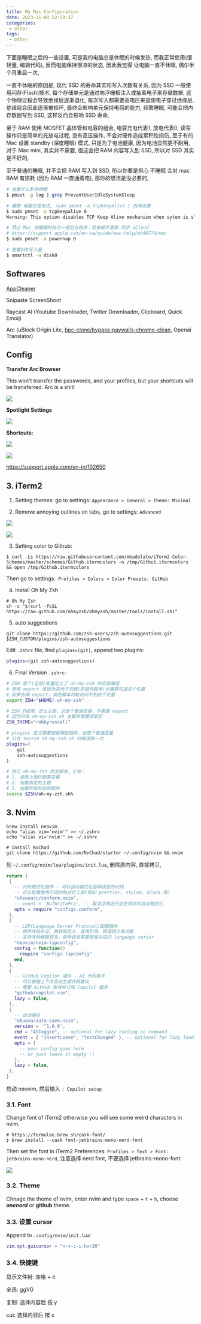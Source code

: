 ```yaml
---
title: My Mac Configuration
date: 2023-11-08 22:50:37
categories:
 - other
tags:
 - other
---
```


下面是睡眠之后的一些设置, 可是我的电脑总是休眠的时候发热, 而我正常使用(很轻量, 编辑代码), 反而电脑保持很凉的状态, 因此我觉得 让电脑一直不休眠, 偶尔半个月重启一次, 

一直不休眠的原因是, 现代 SSD 的寿命其实和写入次数有关系, 因为 SSD 一般使用闪存(Flash)技术, 每个存储单元是通过向浮栅极注入或抽离电子来存储数据, 这个物理过程会导致绝缘层逐渐退化, 每次写入都需要高电压来迫使电子穿过绝缘层, 绝缘层会因此逐渐被损坏, 最终会影响单元保持电荷的能力, 频繁睡眠, 可能会把内存数据写到 SSD, 这样反而会影响 SSD 寿命, 

至于 RAM 使用 MOSFET 晶体管和电容的组合, 电容充电代表1, 放电代表0, 读写操作只是简单的充放电过程, 没有高压操作, 不会对硬件造成累积性损伤, 至于有的 Mac 设置 standby (深度睡眠) 模式, 只是为了电池健康, 因为电池显然更不耐用, 对于 Mac mini, 其实并不需要, 但这会把 RAM 内容写入到 SSD, 所以对 SSD 其实是不好的, 

至于普通的睡眠, 并不会把 RAM 写入到 SSD, 所以你要是担心 不睡眠 会对 mac RAM 有损耗 (因为 RAM 一直通着电), 那你的想法是没必要的, 

```bash
# 查看什么影响休眠
$ pmset -g log | grep PreventUserIdleSystemSleep

# 睡眠 电脑总是发烫, sudo pmset -a tcpkeepalive 1 取消设置
$ sudo pmset -a tcpkeepalive 0
Warning: This option disables TCP Keep Alive mechanism when sytem is sleeping. This will result in some critical features like 'Find My Mac' not to function properly

# 禁止 Mac 在睡眠时执行一些后台任务：检查邮件更新 同步 iCloud
# https://support.apple.com/en-ca/guide/mac-help/mh40774/mac
$ sudo pmset -a powernap 0

# 查看SSD写入量
$ smartctl -a disk0
```

## Softwares

[AppCleaner](https://freemacsoft.net/appcleaner/)

Snipaste ScreenShoot

Raycast AI (Youtube Downloader, Twitter Downloader, Clipboard, Quick Emoij)

Arc (uBlock Origin Lite, [bpc-clone/bypass-paywalls-chrome-clean](https://github.com/bpc-clone/bypass-paywalls-chrome-clean?tab=readme-ov-file#installation),  Openai Translator)

## Config
**Transfer Arc Browser**

This won't transfer the passwords, and your profiles, but your shortcuts will be transferred. Arc is a shit!

![](https://pub-2a6758f3b2d64ef5bb71ba1601101d35.r2.dev/blogs/2024/11/d8ebc97b5bb6c427f6b2ce9cca72947b.jpg)

**Spotlight Settings**

![](https://pub-2a6758f3b2d64ef5bb71ba1601101d35.r2.dev/blogs/2024/11/334f19d638ada2230c0981846da8fd4d.jpg)

**Shortcuts:**

![](https://pub-2a6758f3b2d64ef5bb71ba1601101d35.r2.dev/blogs/2024/11/23345ee633c3dd55af79b24fd1bf7bec.jpg)

![](https://pub-2a6758f3b2d64ef5bb71ba1601101d35.r2.dev/blogs/2024/11/a32f686f24dc8c72798dd3b6ff436f96.jpg)

https://support.apple.com/en-in/102650

## 3. iTerm2

1. Setting themes: go to settings: `Appearance > General > Theme: Minimal`

2. Remove annoying outlines on tabs, go to settings: `Advanced`

![](https://pub-2a6758f3b2d64ef5bb71ba1601101d35.r2.dev/blogs/2024/11/060dccf96c2b61a6e4ceaf7ce3650931.png)

![](https://pub-2a6758f3b2d64ef5bb71ba1601101d35.r2.dev/blogs/2024/12/763ffe39b9e497a940503faa215d6365.png)

3. Setting color to Github:

```shell
$ curl -Ls https://raw.githubusercontent.com/mbadolato/iTerm2-Color-Schemes/master/schemes/Github.itermcolors -o /tmp/Github.itermcolors && open /tmp/Github.itermcolors
```

Then go to settings:` Profiles > Colors > Color Presets: GitHub`

4. Install Oh My Zsh

```shell
# Oh My Zsh
sh -c "$(curl -fsSL https://raw.github.com/ohmyzsh/ohmyzsh/master/tools/install.sh)"
```

5. auto suggestions

```shell
git clone https://github.com/zsh-users/zsh-autosuggestions.git $ZSH_CUSTOM/plugins/zsh-autosuggestions
```

Edit `.zshrc` file, find `plugins=(git)`, append two plugins:

```bash
plugins=(git zsh-autosuggestions)
```

6. Final Version `.zshrc`:

```bash
# ZSH 是个(全局)变量定义了 oh-my-zsh 的安装路径
# 使用 export 是因为其他子进程(如插件脚本)也需要知道这个位置
# 如果去掉 export，其他脚本可能访问不到这个变量
export ZSH="$HOME/.oh-my-zsh"

# ZSH_THEME 定义主题，这是个普通变量，不需要 export
# 因为只有 oh-my-zsh.sh 主脚本需要读取它
ZSH_THEME="robbyrussell"

# plugins 定义需要加载哪些插件，也是个普通变量
# 只在 source oh-my-zsh.sh 时被读取一次
plugins=(
    git 
    zsh-autosuggestions
)

# 执行 oh-my-zsh 的主脚本，它会：
# 1. 读取上面的配置变量
# 2. 加载指定的主题
# 3. 加载所有列出的插件
source $ZSH/oh-my-zsh.sh% 
```

## 3. Nvim
```shell
brew install neovim
echo "alias vim='nvim'" >> ~/.zshrc
echo "alias vi='nvim'" >> ~/.zshrc

# Install NvChad
git clone https://github.com/NvChad/starter ~/.config/nvim && nvim
```

到 `~/.config/nvim/lua/plugins/init.lua`, 删除原内容, 直接拷贝, 

```lua
return {
 {
   -- 代码格式化插件 - 可以自动格式化各种语言的代码
   -- 可以配置使用不同的格式化工具(例如 prettier, stylua, black 等)
   "stevearc/conform.nvim",
   -- event = 'BufWritePre', -- 取消注释这行会在保存时自动格式化
   opts = require "configs.conform",
 },
 {
   -- LSP(Language Server Protocol)配置插件
   -- 提供代码补全、跳转到定义、查找引用、错误提示等功能
   -- 支持多种编程语言，每种语言需要安装对应的 language server
   "neovim/nvim-lspconfig",
   config = function()
     require "configs.lspconfig"
   end,
 },
 {
   -- GitHub Copilot 插件 - AI 代码助手
   -- 可以根据上下文自动生成代码建议
   -- 需要 GitHub 账号并订阅 Copilot 服务
   "github/copilot.vim",
   lazy = false,
 },
 {
   -- 自动保存
   "okuuva/auto-save.nvim",
   version = '^1.0.0',
   cmd = "ASToggle", -- optional for lazy loading on command
   event = { "InsertLeave", "TextChanged" }, -- optional for lazy loading on trigger events
   opts = {
     -- your config goes here
     -- or just leave it empty :)
   },
   lazy = false,
 },
}
```

启动 neovim, 然后输入 `: Copilot setup`

### 3.1. **Font**

Change font of iTerm2 otherwise you will see some weird characters in nvim.

```shell
# https://formulae.brew.sh/cask-font/
❯ brew install --cask font-jetbrains-mono-nerd-font
```

Then set the font in iTerm2 Preferences: `Profiles > Text > Font: jetbrains-mono-nerd`, 注意选择 nerd font, 不要选择 jetbrains-mono-font: 

![](https://pub-2a6758f3b2d64ef5bb71ba1601101d35.r2.dev/blogs/2024/04/91da077a280e806eb70e5fdc26b4a8ed.jpg)

### 3.2. **Theme**

Chnage the theme of nvim, enter nvim and type `space` + `t` + `h`, choose ***onenord*** or **github** theme.

### 3.3. **设置 cursor** 

Append to `.config/nvim/init.lua`:

```lua
vim.opt.guicursor = "n-v-c-i:hor20"
```

### 3.4. 快捷键

显示文件树: 空格 + e

全选: ggVG

复制: 选择内容后 按 y

cut: 选择内容后 按 x
